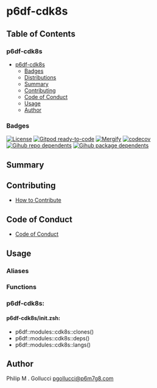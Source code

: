 # p6df-cdk8s

## Table of Contents


### p6df-cdk8s
- [p6df-cdk8s](#p6df-cdk8s)
  - [Badges](#badges)
  - [Distributions](#distributions)
  - [Summary](#summary)
  - [Contributing](#contributing)
  - [Code of Conduct](#code-of-conduct)
  - [Usage](#usage)
  - [Author](#author)

### Badges

[![License](https://img.shields.io/badge/License-Apache%202.0-yellowgreen.svg)](https://opensource.org/licenses/Apache-2.0)
[![Gitpod ready-to-code](https://img.shields.io/badge/Gitpod-ready--to--code-blue?logo=gitpod)](https://gitpod.io/#https://github.com/p6m7g8/p6df-cdk8s)
[![Mergify](https://img.shields.io/endpoint.svg?url=https://gh.mergify.io/badges/p6m7g8/p6df-cdk8s/&style=flat)](https://mergify.io)
[![codecov](https://codecov.io/gh/p6m7g8/p6df-cdk8s/branch/master/graph/badge.svg?token=14Yj1fZbew)](https://codecov.io/gh/p6m7g8/p6df-cdk8s)
[![Gihub repo dependents](https://badgen.net/github/dependents-repo/p6m7g8/p6df-cdk8s)](https://github.com/p6m7g8/p6df-cdk8s/network/dependents?dependent_type=REPOSITORY)
[![Gihub package dependents](https://badgen.net/github/dependents-pkg/p6m7g8/p6df-cdk8s)](https://github.com/p6m7g8/p6df-cdk8s/network/dependents?dependent_type=PACKAGE)

## Summary

## Contributing

- [How to Contribute](CONTRIBUTING.md)

## Code of Conduct

- [Code of Conduct](https://github.com/p6m7g8/.github/blob/master/CODE_OF_CONDUCT.md)

## Usage


### Aliases


### Functions

### p6df-cdk8s:

#### p6df-cdk8s/init.zsh:

- p6df::modules::cdk8s::clones()
- p6df::modules::cdk8s::deps()
- p6df::modules::cdk8s::langs()



## Author

Philip M . Gollucci <pgollucci@p6m7g8.com>
